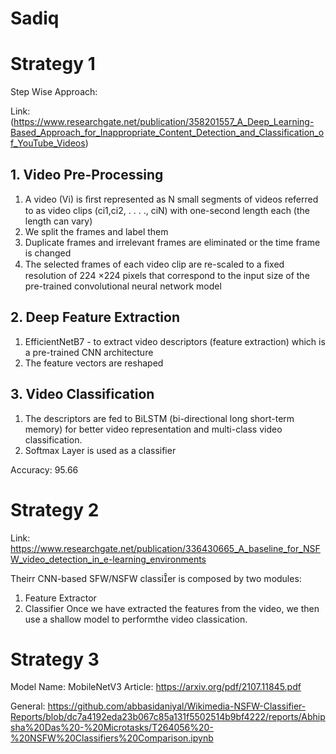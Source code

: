 # Sadiq

# Strategy 1

Step Wise Approach:

Link: (https://www.researchgate.net/publication/358201557_A_Deep_Learning-Based_Approach_for_Inappropriate_Content_Detection_and_Classification_of_YouTube_Videos)

## 1. Video Pre-Processing

1. A video (Vi) is ﬁrst represented as N small segments of videos referred to as video clips (ci1,ci2, . . . ., ciN) with one-second length each (the length can vary)
2. We split the frames and label them
3. Duplicate frames and irrelevant frames are eliminated or the time frame is changed
4. The selected frames of each video clip are re-scaled to a ﬁxed resolution of 224 ×224 pixels that correspond to the input size of the pre-trained convolutional neural network model

## 2. Deep Feature Extraction

1. EfficientNetB7 - to extract video descriptors (feature extraction) which is a pre-trained CNN architecture
2. The feature vectors are reshaped

## 3. Video Classification

1. The descriptors are fed to BiLSTM (bi-directional long short-term memory) for better video representation and multi-class video classification.
2. Softmax Layer is used as a classifier

Accuracy: 95.66

# Strategy 2

Link: https://www.researchgate.net/publication/336430665_A_baseline_for_NSFW_video_detection_in_e-learning_environments

Theirr CNN-based SFW/NSFW classier is composed by two modules:
1. Feature Extractor
2. Classifier
Once we have extracted the features from the video, we then use a shallow model to performthe video classication. 

# Strategy 3
Model Name: MobileNetV3
Article: https://arxiv.org/pdf/2107.11845.pdf

General: https://github.com/abbasidaniyal/Wikimedia-NSFW-Classifier-Reports/blob/dc7a4192eda23b067c85a131f5502514b9bf4222/reports/Abhipsha%20Das%20-%20Microtasks/T264056%20-%20NSFW%20Classifiers%20Comparison.ipynb
